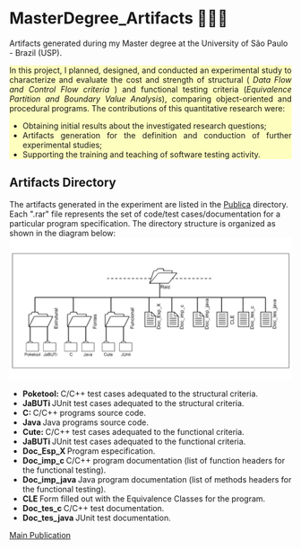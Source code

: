 # MasterDegree_Artifacts 🐤🐤🐤
Artifacts generated during my Master degree at the University of São Paulo - Brazil (USP).

<body>
<div style="background-color: rgba(255, 255, 128, .5);">
<section style="text-align: justify;">
<p>In this project, I planned, designed, and conducted an experimental study to characterize and evaluate the cost and strength of structural (<em> Data Flow and Control Flow criteria </em>) and functional testing criteria (<em>Equivalence Partition and Boundary Value Analysis</em>), comparing object-oriented and procedural programs. The contributions of this quantitative research were:
<ul>
  <li>
    Obtaining initial results about the investigated research questions;
  </li>
  <li>
    Artifacts generation for the definition and conduction of further experimental studies;
  </li>
  <li>
    Supporting the training and teaching of software testing activity.
  </li>
  </p>  
  
</section>
</div>  
  
<h2> Artifacts Directory </h2>  
<section>
The artifacts generated in the experiment are listed in the <a href="https://github.com/pradoprojects/MasterDegree_Artifacts/tree/main/Publica" target="_blank"> Publica</a> directory. Each ".rar" file represents the set of code/test cases/documentation for a particular program specification. The directory structure is organized as shown in the diagram below:
<div>                                                               
  <img style="" src="./directory_organization.png" alt="Diagram showing the directory structure for each program">
</div>   
  
 <ul>
  <li>
   <strong> Poketool: </strong> C/C++ test cases adequated to the structural criteria. 
  </li>
   
  <li>
   <strong> JaBUTi </strong> JUnit test cases adequated to the structural criteria. 
  </li>
   
  <li>
   <strong> C: </strong> C/C++ programs source code. 
  </li>
   
  <li>
   <strong> Java </strong> Java programs source code. 
  </li>
   
  <li>
   <strong> Cute: </strong> C/C++ test cases adequated to the functional criteria. 
  </li>
   
  <li>
   <strong> JaBUTi </strong> JUnit test cases adequated to the functional criteria. 
  </li>
   
  <li>
   <strong> Doc_Esp_X </strong> Program especification. 
  </li>
   
  <li>
   <strong> Doc_imp_c </strong> C/C++ program documentation (list of function headers for the functional testing). 
  </li>
   
  <li>
   <strong> Doc_imp_java </strong> Java program documentation (list of methods headers for the functional testing). 
  </li>
   
  <li>
   <strong> CLE </strong> Form filled out with the Equivalence Classes for the program.
  </li>
   
  <li>
   <strong> Doc_tes_c </strong> C/C++ test documentation. 
  </li>
   
  <li>
   <strong> Doc_tes_java </strong> JUnit test documentation. 
  </li>
   
 </ul>
<section>

<a href="https://github.com/pradoprojects/MasterDegree_Artifacts/blob/main/CLEI_Publication.pdf" target="_blank">Main Publication</a>
                                                                                                                  
                                                                                                                  
</body>
